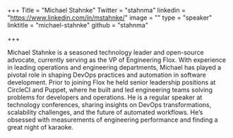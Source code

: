 +++
Title = "Michael Stahnke"
Twitter = "stahnma"
linkedin = "https://www.linkedin.com/in/mstahnke/"
image = ""
type = "speaker"
linktitle = "michael-stahnke"
github = "stahnma"

+++

Michael Stahnke is a seasoned technology leader and open-source advocate, currently serving as the VP of Engineering Flox. With experience in leading operations and  engineering departments,  Michael has played a pivotal role in shaping DevOps practices and automation in software development. Prior to joining Flox he held senior leadership  positions at CircleCI and Puppet, where he built and led engineering teams solving problems for developers and operations. He is a regular speaker at technology conferences,  sharing insights on DevOps transformations, scalability challenges, and the future of automated workflows. He’s obsessed with measurements of engineering performance and finding a great night of karaoke.
